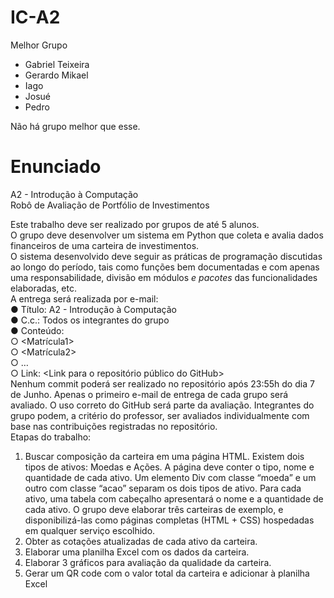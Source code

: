 # IC-A2

Melhor Grupo

- Gabriel Teixeira
- Gerardo Mikael
- Iago
- Josué
- Pedro

Não há grupo melhor que esse.

# Enunciado

A2 - Introdução à Computação  
Robô de Avaliação de Portfólio de Investimentos  

Este trabalho deve ser realizado por grupos de até 5 alunos.  
O grupo deve desenvolver um sistema em Python que coleta e avalia dados financeiros de uma
carteira de investimentos.  
O sistema desenvolvido deve seguir as práticas de programação discutidas ao longo do
período, tais como funções bem documentadas e com apenas uma responsabilidade, divisão
em módulos *e pacotes* das funcionalidades elaboradas, etc.  
A entrega será realizada por e-mail:  
● Título: A2 - Introdução à Computação  
● C.c.: Todos os integrantes do grupo  
● Conteúdo:  
○ <Nome1> <Matrícula1>  
○ <Nome2> <Matrícula2>  
○ …  
○ Link: <Link para o repositório público do GitHub>  
Nenhum commit poderá ser realizado no repositório após 23:55h do dia 7 de Junho. Apenas o
primeiro e-mail de entrega de cada grupo será avaliado. O uso correto do GitHub será parte da
avaliação. Integrantes do grupo podem, a critério do professor, ser avaliados individualmente
com base nas contribuições registradas no repositório.  
Etapas do trabalho:  
1. Buscar composição da carteira em uma página HTML. Existem dois tipos de ativos: Moedas
e Ações. A página deve conter o tipo, nome e quantidade de cada ativo. Um elemento Div com
classe “moeda” e um outro com classe “acao” separam os dois tipos de ativo. Para cada ativo,
uma tabela com cabeçalho apresentará o nome e a quantidade de cada ativo. O grupo deve
elaborar três carteiras de exemplo, e disponibilizá-las como páginas completas (HTML + CSS)
hospedadas em qualquer serviço escolhido.  
2. Obter as cotações atualizadas de cada ativo da carteira.  
3. Elaborar uma planilha Excel com os dados da carteira.  
4. Elaborar 3 gráficos para avaliação da qualidade da carteira.  
5. Gerar um QR code com o valor total da carteira e adicionar à planilha Excel
